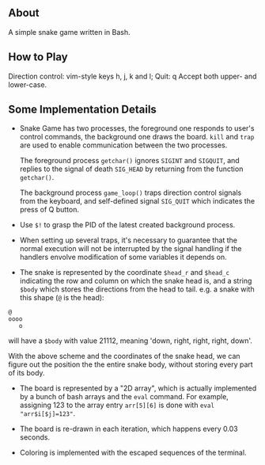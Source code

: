About
---------------
A simple snake game written in Bash.


How to Play
---------------
Direction control: vim-style keys h, j, k and l;
Quit: q
Accept both upper- and lower-case.


Some Implementation Details
---------------
 * Snake Game has two processes, the foreground one responds to 
   user's control commands, the background one draws the board.
   `kill` and `trap` are used to enable communication between the two processes.

   The foreground process `getchar()` ignores `SIGINT` and `SIGQUIT`, and
   replies to the signal of death `SIG_HEAD` by returning from the function `getchar()`.

   The background process `game_loop()` traps direction control signals from the keyboard,
   and self-defined signal `SIG_QUIT` which indicates the press of Q button.

 * Use `$!` to grasp the PID of the latest created background process.

 * When setting up several traps, it's necessary to guarantee that 
   the normal execution will not be interrupted by the signal handling 
   if the handlers envolve modification of some variables it depends on.

 * The snake is represented by the coordinate `$head_r` and `$head_c` indicating
   the row and column on which the snake head is, and a string `$body` which
   stores the directions from the head to tail. 
   e.g. a snake with this shape (`@` is the head):

```
@
oooo
   o
```

   will have a `$body` with value 21112, meaning 'down, right, right, right, down'.

   With the above scheme and the coordinates of the snake head, we can figure out
   the position the the entire snake body, without storing every part of its body.

 * The board is represented by a "2D array", which is actually implemented by
   a bunch of bash arrays and the `eval` command. For example, assigning 123 to the
   array entry `arr[5][6]` is done with `eval "arr$i[$j]=123"`.

 * The board is re-drawn in each iteration, which happens every 0.03 seconds.

 * Coloring is implemented with the escaped sequences of the terminal.

